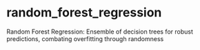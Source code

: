 # random_forest_regression
Random Forest Regression: Ensemble of decision trees for robust predictions, combating overfitting through randomness
